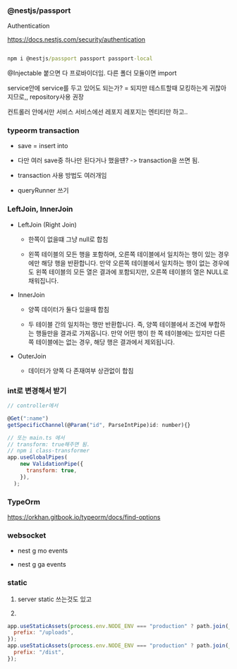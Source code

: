 ### @nestjs/passport

Authentication

https://docs.nestjs.com/security/authentication

```cmd

npm i @nestjs/passport passport passport-local

```

@Injectable 붙으면 다 프로바이더임.
다른 폴더 모듈이면 import

service안에 service를 두고 있어도 되는가?
= 되지만 테스트할때 모킹하는게 귀찮아지므로,, repository사용 권장

컨트롤러 안에서만 서비스
서비스에선 레포지
레포지는 엔티티만 하고..

### typeorm transaction

- save = insert into

- 다만 여러 save중 하나만 된다거나 했을떈? -> transaction을 쓰면 됨.

- transaction 사용 방법도 여러개임

- queryRunner 쓰기

### LeftJoin, InnerJoin

- LeftJoin (Right Join)

  - 한쪽이 없을떄 그냥 null로 합침

  - 왼쪽 테이블의 모든 행을 포함하며, 오른쪽 테이블에서 일치하는 행이 있는 경우에만 해당 행을 반환합니다.
    만약 오른쪽 테이블에서 일치하는 행이 없는 경우에도 왼쪽 테이블의 모든 열은 결과에 포함되지만, 오른쪽 테이블의 열은 NULL로 채워집니다.

- InnerJoin

  - 양쪽 데이터가 둘다 있을때 합침

  - 두 테이블 간의 일치하는 행만 반환합니다. 즉, 양쪽 테이블에서 조건에 부합하는 행들만을 결과로 가져옵니다.
    만약 어떤 행이 한 쪽 테이블에는 있지만 다른 쪽 테이블에는 없는 경우, 해당 행은 결과에서 제외됩니다.

- OuterJoin

  - 데이터가 양쪽 다 존재여부 상관없이 합침

### int로 변경해서 받기

```js
// controller에서

@Get(":name")
getSpecificChannel(@Param("id", ParseIntPipe)id: number){}

// 또는 main.ts 에서
// transform: true해주면 됨.
// npm i class-transformer
app.useGlobalPipes(
    new ValidationPipe({
      transform: true,
    }),
  );


```

### TypeOrm

https://orkhan.gitbook.io/typeorm/docs/find-options

### websocket

- nest g mo events

- nest g ga events

### static

1. server static 쓰는것도 있고

2.

```js
app.useStaticAssets(process.env.NODE_ENV === "production" ? path.join(__dirname, "..", "..", "uploads") : path.join(__dirname, "..", "uploads"), {
  prefix: "/uploads",
});
app.useStaticAssets(process.env.NODE_ENV === "production" ? path.join(__dirname, "..", "..", "public") : path.join(__dirname, "..", "public"), {
  prefix: "/dist",
});
```
